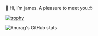 👋 Hi, I’m james.
A pleasure to meet you.🤓

[![trophy](https://github-profile-trophy.vercel.app/?username=JAMESESTGER27&theme=onedark)](https://github.com/ryo-ma/github-profile-trophy)


![Anurag's GitHub stats](https://github-readme-stats.vercel.app/api?username=JAMESESTGER27&show_icons=true&theme=dark)

